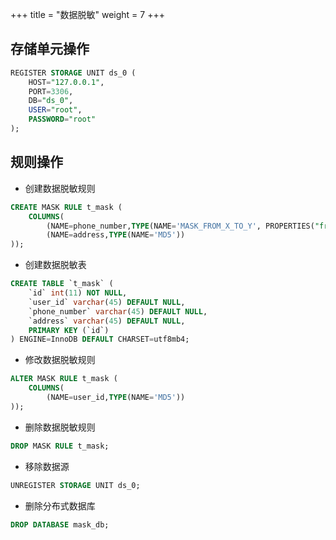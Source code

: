 +++
title = "数据脱敏"
weight = 7
+++

## 存储单元操作

```sql
REGISTER STORAGE UNIT ds_0 (
    HOST="127.0.0.1",
    PORT=3306,
    DB="ds_0",
    USER="root",
    PASSWORD="root"
);
```

## 规则操作

- 创建数据脱敏规则

```sql
CREATE MASK RULE t_mask (
    COLUMNS(
        (NAME=phone_number,TYPE(NAME='MASK_FROM_X_TO_Y', PROPERTIES("from-x"=1, "to-y"=2, "replace-char"="*"))),
        (NAME=address,TYPE(NAME='MD5'))
));
```

- 创建数据脱敏表

```sql
CREATE TABLE `t_mask` (
    `id` int(11) NOT NULL,
    `user_id` varchar(45) DEFAULT NULL,
    `phone_number` varchar(45) DEFAULT NULL,
    `address` varchar(45) DEFAULT NULL,
    PRIMARY KEY (`id`)
) ENGINE=InnoDB DEFAULT CHARSET=utf8mb4;
```

- 修改数据脱敏规则

```sql
ALTER MASK RULE t_mask (
    COLUMNS(
        (NAME=user_id,TYPE(NAME='MD5'))
));
```

- 删除数据脱敏规则

```sql
DROP MASK RULE t_mask;
```

- 移除数据源

```sql
UNREGISTER STORAGE UNIT ds_0;
```

- 删除分布式数据库

```sql
DROP DATABASE mask_db;
```
